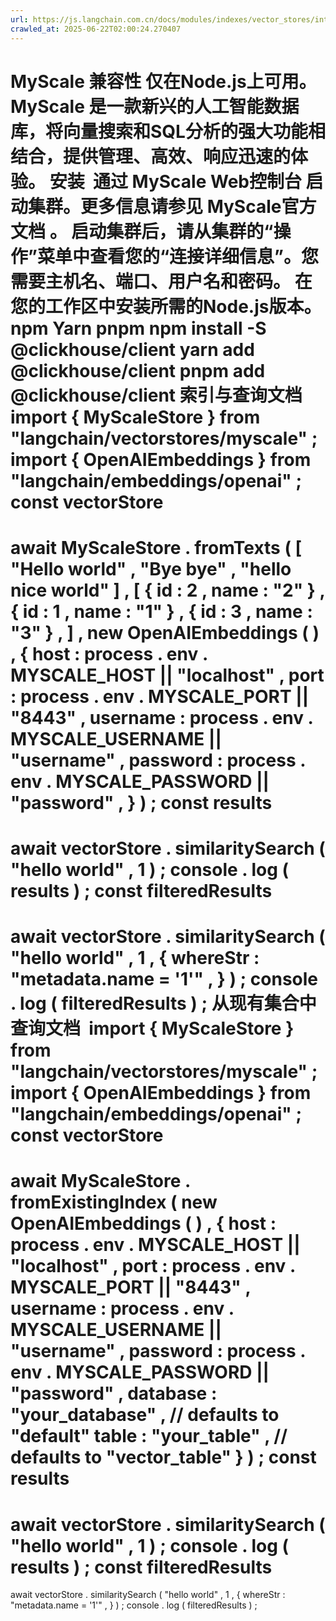 ```yaml
---
url: https://js.langchain.com.cn/docs/modules/indexes/vector_stores/integrations/myscale
crawled_at: 2025-06-22T02:00:24.270407
---
```


MyScale
兼容性
仅在Node.js上可用。
MyScale
是一款新兴的人工智能数据库，将向量搜索和SQL分析的强大功能相结合，提供管理、高效、响应迅速的体验。
安装
​
通过
MyScale Web控制台
启动集群。更多信息请参见
MyScale官方文档
。
启动集群后，请从集群的“操作”菜单中查看您的“连接详细信息”。您需要主机名、端口、用户名和密码。
在您的工作区中安装所需的Node.js版本。
npm
Yarn
pnpm
npm
install
-S @clickhouse/client
yarn
add
@clickhouse/client
pnpm
add
@clickhouse/client
索引与查询文档
​
import
{
MyScaleStore
}
from
"langchain/vectorstores/myscale"
;
import
{
OpenAIEmbeddings
}
from
"langchain/embeddings/openai"
;
const
vectorStore
=
await
MyScaleStore
.
fromTexts
(
[
"Hello world"
,
"Bye bye"
,
"hello nice world"
]
,
[
{
id
:
2
,
name
:
"2"
}
,
{
id
:
1
,
name
:
"1"
}
,
{
id
:
3
,
name
:
"3"
}
,
]
,
new
OpenAIEmbeddings
(
)
,
{
host
:
process
.
env
.
MYSCALE_HOST
||
"localhost"
,
port
:
process
.
env
.
MYSCALE_PORT
||
"8443"
,
username
:
process
.
env
.
MYSCALE_USERNAME
||
"username"
,
password
:
process
.
env
.
MYSCALE_PASSWORD
||
"password"
,
}
)
;
const
results
=
await
vectorStore
.
similaritySearch
(
"hello world"
,
1
)
;
console
.
log
(
results
)
;
const
filteredResults
=
await
vectorStore
.
similaritySearch
(
"hello world"
,
1
,
{
whereStr
:
"metadata.name = '1'"
,
}
)
;
console
.
log
(
filteredResults
)
;
从现有集合中查询文档
​
import
{
MyScaleStore
}
from
"langchain/vectorstores/myscale"
;
import
{
OpenAIEmbeddings
}
from
"langchain/embeddings/openai"
;
const
vectorStore
=
await
MyScaleStore
.
fromExistingIndex
(
new
OpenAIEmbeddings
(
)
,
{
host
:
process
.
env
.
MYSCALE_HOST
||
"localhost"
,
port
:
process
.
env
.
MYSCALE_PORT
||
"8443"
,
username
:
process
.
env
.
MYSCALE_USERNAME
||
"username"
,
password
:
process
.
env
.
MYSCALE_PASSWORD
||
"password"
,
database
:
"your_database"
,
// defaults to "default"
table
:
"your_table"
,
// defaults to "vector_table"
}
)
;
const
results
=
await
vectorStore
.
similaritySearch
(
"hello world"
,
1
)
;
console
.
log
(
results
)
;
const
filteredResults
=
await
vectorStore
.
similaritySearch
(
"hello world"
,
1
,
{
whereStr
:
"metadata.name = '1'"
,
}
)
;
console
.
log
(
filteredResults
)
;